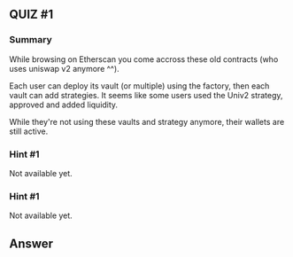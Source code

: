 ## QUIZ #1

### Summary

While browsing on Etherscan you come accross these old contracts (who uses uniswap v2 anymore ^^).

Each user can deploy its vault (or multiple) using the factory, then each vault can add strategies.
It seems like some users used the Univ2 strategy, approved and added liquidity. 

While they're not using these vaults and strategy anymore, their wallets are still active.

### Hint #1

Not available yet.

### Hint #1

Not available yet.

## Answer
